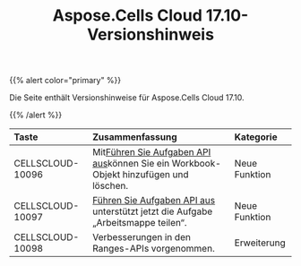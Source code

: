﻿---
title: Aspose.Cells Cloud 17.10-Versionshinweis
second_title: Aspose.Cells Cloud Documen
type: docs
url: /de/aspose-cells-cloud-17-10-release-notes/
aliases: [/aspose-cells-for-cloud-17-10-release-notes/]
description: Aspose.Cells Cloud unterstützt Excel zum Erstellen, Konvertieren, Zusammenführen, Aufteilen, Schützen, inneren Objektvorgang usw
weight: 20
---
{{% alert color="primary" %}} 

Die Seite enthält Versionshinweise für Aspose.Cells Cloud 17.10.

{{% /alert %}} 

|**Taste**|**Zusammenfassung**|**Kategorie**|
|:- |:- |:- |
|CELLSCLOUD-10096| Mit[Führen Sie Aufgaben API aus](https://apireference.aspose.cloud/cells/#!/CellsTask/CellsTask_PostRunTask)können Sie ein Workbook-Objekt hinzufügen und löschen.|Neue Funktion|
|CELLSCLOUD-10097|[Führen Sie Aufgaben API aus](https://apireference.aspose.cloud/cells/#!/CellsTask/CellsTask_PostRunTask) unterstützt jetzt die Aufgabe „Arbeitsmappe teilen“.|Neue Funktion|
|CELLSCLOUD-10098|Verbesserungen in den Ranges-APIs vorgenommen.|Erweiterung|


